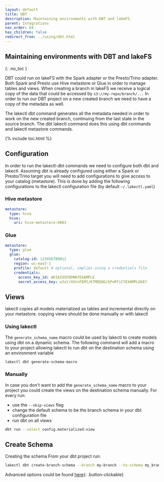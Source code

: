```yaml
---
layout: default
title: DBT
description: Maintaining environments with DBT and lakeFS.
parent: Integrations
nav_order: 64
has_children: false
redirect_from: ../using/dbt.html
---
```


## Maintaining environments with DBT and lakeFS
{: .no_toc }

DBT could run on lakeFS with the Spark adapter or the Presto/Trino adapter. 
Both Spark and Presto use Hive metastore or Glue in order to manage tables and views.
When creating a branch in lakeFS we receive a logical copy of the data that could be accessed by `s3://my-repo/branch/...` 
In order to run our DBT project on a new created branch we need to have a copy of the metadata as well.

The lakectl dbt command generates all the metadata needed in order to work on the new created branch,
continuing from the last state in the source branch.
The dbt lakectl command does this using dbt commands and lakectl metastore commands.

{% include toc.html %}

## Configuration 

In order to run the lakectl-dbt commands we need to configure both dbt and lakectl. 
Assuming dbt is already configured using either a Spark or Presto/Trino target 
you will need to add configurations to give access to your catalog (metastore).
This is done by adding the following configurations to the lakectl configuration file (by default `~/.lakectl.yaml`)

### Hive metastore

```yaml
metastore:
  type: hive
  hive:
    uri: hive-metastore:9083
```

### Glue

```yaml
metastore:
  type: glue
  glue:
    catalog-id: 123456789012
    region: us-east-1
    profile: default # optional, implies using a credentials file
    credentials:
      access_key_id: AKIAIOSFODNN7EXAMPLE
      secret_access_key: wJalrXUtnFEMI/K7MDENG/bPxRfiCYEXAMPLEKEY
```
 
## Views

lakectl copies all models materialized as tables and incremental directly on your metastore.
copying views should be done manually or with lakectl

### Using lakectl

The `generate_schema_name` macro could be used by lakectl to create models using dbt on a dynamic schema.
The following command will add a macro to your project allowing lakectl to run dbt on the destination schema using an environment variable

```bash
lakectl dbt generate-schema-macro
```

### Manually 

In case you don't want to add the `generate_schema_name` macro to your project
you could create the views on the destination schema manually.
For every run:
- use the `--skip-views` flag
- change the default schema to be the branch schema in your dbt configuration file
- run dbt on all views 

```bash
dbt run --select config.materialized:view
```

## Create Schema

Creating the schema 
From your dbt project run:
```bash
lakectl dbt create-branch-schema --branch my-branch --to-schema my_branch   
```

Advanced options could be found [here](../reference/commands.md#lakectl-dbt-create-branch-schema){: .button-clickable}
 

